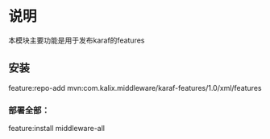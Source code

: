 # 说明
  本模块主要功能是用于发布karaf的features
## 安装
  feature:repo-add mvn:com.kalix.middleware/karaf-features/1.0/xml/features
### 部署全部：
  feature:install middleware-all